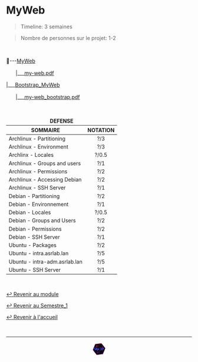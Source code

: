 # MyWeb

>Timeline: 3 semaines

>Nombre de personnes sur le projet: 1-2

<br>

📂---[MyWeb](https://github.com/Studio-17/Epitech-Subjects/tree/main/Semestre_1/B-NSA-100/My_web/MyWeb)

ㅤㅤ|___[my-web.pdf](https://github.com/Studio-17/Epitech-Subjects/blob/main/Semestre_1/B-NSA-100/My_web/MyWeb/my-web.pdf)

|___[Bootstrap_MyWeb](https://github.com/Studio-17/Epitech-Subjects/tree/main/Semestre_1/B-NSA-100/My_web/Bootstrap_MyWeb)

ㅤㅤ|___[my-web_bootstrap.pdf](https://github.com/Studio-17/Epitech-Subjects/blob/main/Semestre_1/B-NSA-100/My_web/Bootstrap_MyWeb/my-web_bootstrap.pdf)

<br>

<table align="center">
    <thead>
    <tr>
            <td colspan="2" align="center"><strong>DEFENSE</strong></td>
    </tr>
        <tr>
            <th>SOMMAIRE</th>
            <th>NOTATION</th>
        </tr>
    </thead>
    <tbody>
        <tr>
            <td rowspan="1">Archlinux - Partitioning</td>
            <td rowspan="1" style="text-align: center;">?/3</td>
        </tr>
        <tr>
            <td rowspan="1">Archlinux - Environment</td>
            <td rowspan="1" style="text-align: center;">?/3</td>
        </tr>
        <tr>
            <td rowspan="1">Archlinx - Locales</td>
            <td rowspan="1" style="text-align: center;">?/0.5</td>
        </tr>
        <tr>
            <td rowspan="1">Archlinux - Groups and users</td>
            <td rowspan="1" style="text-align: center;">?/1</td>
        </tr>
        <tr>
            <td rowspan="1">Archlinux - Permissions</td>
            <td rowspan="1" style="text-align: center;">?/2</td>
        </tr>
        <tr>
            <td rowspan="1">Archlinux - Accessing Debian</td>
            <td rowspan="1" style="text-align: center;">?/2</td>
        </tr>
        <tr>
            <td rowspan="1">Archlinux - SSH Server</td>
            <td rowspan="1" style="text-align: center;">?/1</td>
        </tr>
        <tr>
            <td rowspan="1">Debian - Partitioning</td>
            <td rowspan="1" style="text-align: center;">?/2</td>
        </tr>
        <tr>
            <td rowspan="1">Debian - Environnement </td>
            <td rowspan="1" style="text-align: center;">?/1</td>
        </tr>
        <tr>
            <td rowspan="1">Debian - Locales</td>
            <td rowspan="1" style="text-align: center;">?/0.5</td>
        </tr>
        <tr>
            <td rowspan="1">Debian - Groups and Users</td>
            <td rowspan="1" style="text-align: center;">?/2</td>
        </tr>
        <tr>
            <td rowspan="1">Debian - Permissions</td>
            <td rowspan="1" style="text-align: center;">?/2</td>
        </tr>
        <tr>
            <td rowspan="1">Debian - SSH Server</td>
            <td rowspan="1" style="text-align: center;">?/1</td>
        </tr>
        <tr>
            <td rowspan="1">Ubuntu - Packages</td>
            <td rowspan="1" style="text-align: center;">?/2</td>
        </tr>
        <tr>
            <td rowspan="1">Ubuntu - intra.asrlab.lan</td>
            <td rowspan="1" style="text-align: center;">?/5</td>
        </tr>
        <tr>
            <td rowspan="1">Ubuntu - intra-adm.asrlab.lan </td>
            <td rowspan="1" style="text-align: center;">?/5</td>
        </tr>
        <tr>
            <td rowspan="1">Ubuntu - SSH Server</td>
            <td rowspan="1" style="text-align: center;">?/1</td>
        </tr>
    </tbody>
</table>

<br>

[↩️ Revenir au module](https://github.com/Studio-17/Epitech-Subjects/tree/main/Semestre_1/B-NSA-100)

[↩️ Revenir au Semestre_1](https://github.com/Studio-17/Epitech-Subjects/tree/main/Semestre_1)

[↩️ Revenir à l'accueil](https://github.com/Studio-17/Epitech-Subjects)

<br>

---

<div align="center">

<a href="https://github.com/Studio-17" target="_blank"><img src="../../../voc17.gif" width="40"></a>

</div>